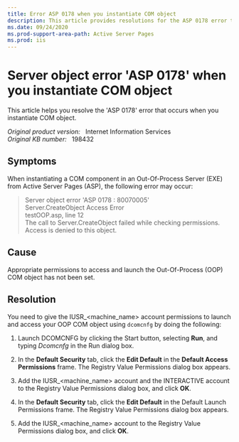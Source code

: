 ```yaml
---
title: Error ASP 0178 when you instantiate COM object
description: This article provides resolutions for the ASP 0178 error that occurs when you instantiate COM object.
ms.date: 09/24/2020
ms.prod-support-area-path: Active Server Pages
ms.prod: iis
---
```

# Server object error 'ASP 0178' when you instantiate COM object

This article helps you resolve the 'ASP 0178' error that occurs when you instantiate COM object.

_Original product version:_ &nbsp; Internet Information Services  
_Original KB number:_ &nbsp; 198432

## Symptoms

When instantiating a COM component in an Out-Of-Process Server (EXE) from Active Server Pages (ASP), the following error may occur:

> Server object error 'ASP 0178 : 80070005'  
Server.CreateObject Access Error  
testOOP.asp, line 12  
The call to Server.CreateObject failed while checking permissions.  
Access is denied to this object.  

## Cause

Appropriate permissions to access and launch the Out-Of-Process (OOP) COM object has not been set.

## Resolution

You need to give the IUSR_\<machine_name> account permissions to launch and access your OOP COM object using `dcomcnfg` by doing the following:

1. Launch DCOMCNFG by clicking the Start button, selecting **Run**, and typing *Dcomcnfg* in the Run dialog box.

2. In the **Default Security** tab, click the **Edit Default** in the **Default Access Permissions** frame. The Registry Value Permissions dialog box appears.

3. Add the IUSR_\<machine_name> account and the INTERACTIVE account to the Registry Value Permissions dialog box, and click **OK**.
4. In the **Default Security** tab, click the **Edit Default** in the Default Launch Permissions frame. The Registry Value Permissions dialog box appears.

5. Add the IUSR_\<machine_name> account to the Registry Value Permissions dialog box, and click **OK**.
